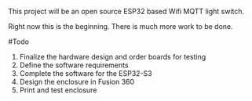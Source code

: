 This project will be an open source ESP32 based Wifi MQTT light switch. 

Right now this is the beginning. There is much more work to be done.


#Todo
1. Finalize the hardware design and order boards for testing
2. Define the software requirements
3. Complete the software for the ESP32-S3
4. Design the enclosure in Fusion 360
5. Print and test enclosure

